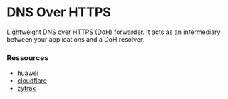 # DNS Over HTTPS

Lightweight DNS over HTTPS (DoH) forwarder. It acts as an intermediary between
your applications and a DoH resolver.

### Ressources

- [huawei](https://support.huawei.com/enterprise/en/doc/EDOC1100174721/f917b5d7/dns)
- [cloudflare](https://developers.cloudflare.com/1.1.1.1/encryption/dns-over-https/)
- [zytrax](https://www.zytrax.com/books/dns/ch15/)
